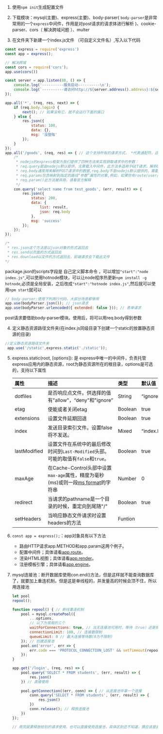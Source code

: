 1. 使用`npm init`生成配置文件

2. 下载模块：mysql(主要)、express(主要)、body-parser( `body-parser`是非常常用的一个`express`中间件，作用是对post请求的请求体进行解析 )、cookie-parser、cors（ 解决跨域问题 ）、multer

3.  在文件夹下新建一个index.js文件 （可自定义文件名）,写入以下代码

   ```js
   const express = require('express')
   const app = express();
   
   // 解决跨域
   const cors = require('cors');
   app.use(cors())
   
   const server = app.listen(88, () => {
       console.log('----------服务启动----------\n');
       console.log(`----------请访问http://${server.address().address}:${server.address().port}----------\n`);
   });
   
   app.all('*', (req, res, next) => { 
       if (req.body.login) {
           next(); // 如果没有它，就不会运行下面的接口
       } else {
           res.json({
               status: 100,
               data: {},
               msg: '没登陆'
           });
       }
   });
   app.all('/goods', (req, res) => { // 这个支持所有的请求方式， *代表通配符，这样不管什么路径都能触发
       /*
        * nodejs的express框架为我们提供了四种方法来实现获取请求中的参数：
        * req.query是由nodejs默认提供，无需载入中间件，此方法多适用于GET请求，解析GET请求        中的参数,包含在路由中每个查询字符串参数属性的对象，如果没有则为{}
        * req.body通常用来解析POST请求中的数据,req.body不是nodejs默认提供的，需要载入中间        件body-parser中间件才可以使用req.body
        * req.params包含映射到指定的路线“参数”属性的对象,例如，如果你有route/user/：	        name，那么“name”属性可作为req.params.name。nodejs默认提供，无需载入其他中间件
        * req.param()此方法被弃用，请看官方解释
        */
       con.query('select name from test_goods', (err, result) => {
           res.json({
               status: 200,
               data: {
                   list: result,
                   json: req.body
               },
               msg: 'success'
           });
       });
   });
   
   /*
    * res.json这个方法是以json对象的形式返回去
    * res.send以页面的方式返回去
    * res.download以文件的方式返回去，前端请求会下载此文件
   */
   ```
   
   package.json的scripts字段是 自己定义脚本命令 ，可以增加`"start":"node index.js"`,可以使用hotnode模块，可以让node程序热更新`npm install -g hotnode`,必须是全局安装，之后改成`"start":"hotnode index.js"`,然后就可以使用`npm start`就可以

```js
// body-parser:使用下列两行代码，大部分场景都够用
app.use(bodyParser.json()); // json请求
app.use(bodyParser.urlencoded({ extended: false })); // 表单请求
```

 post请求要借助body-parser模块。使用后，将可以用req.body得到参数 

4.  定义静态资源路径文件夹(在index.js同级目录下创建一个static的放置静态资源的目录) 

   ```js
   //定义静态资源路径文件夹
    app.use('/static',express.static('./static'));
   ```

5. express.static(root, [options]): 是 express中唯一的中间件，负责托管express应用内的静态资源，root为静态资源所在的根目录，options是可选的，支持以下属性

   | 属性         | 描述                                                         | 类型    | 默认值       |
   | :----------- | :----------------------------------------------------------- | :------ | :----------- |
   | dotfiles     | 是否响应点文件。供选择的值有"allow"，“deny"和"ignore”        | String  | “ignore”     |
   | etag         | 使能或者关闭etag                                             | Boolean | true         |
   | extensions   | 设置文件延期回退                                             | Boolean | true         |
   | index        | 发送目录索引文件。设置false将不发送。                        | Mixed   | “index.html” |
   | lastModified | 设置文件在系统中的最后修改时间到`Last-Modified`头部。可能的取值有`false`和`true`。 | Boolean | true         |
   | maxAge       | 在Cache-Control头部中设置`max-age`属性，精度为毫秒(ms)或则一段[ms format](https://www.npmjs.org/package/ms)的字符串 | Number  | 0            |
   | redirect     | 当请求的pathname是一个目录的时候，重定向到尾随"/"            | Boolean | true         |
   | setHeaders   | 当响应静态文件请求时设置headers的方法                        | Funtion |              |

6. `const app = express();`：app对象具有以下方法

   * 路由HTTP请求app.METHOD和app.param这两个例子。
   * 配置中间件；具体请看[app.route](http://expressjs.com/4x/api.html#app.route)。
   * 渲染HTML视图；具体请看[app.render](http://expressjs.com/4x/api.html#app.render)。
   * 注册模板引擎；具体请看[app.engine](http://expressjs.com/4x/api.html#app.engine)。

7. mysql连接池：断开数据库使用con.end()方法，但是这样就不能查询数据库了，就要加上重连机制，但是这是单线程的，并发量高的时候会顶不住，所以用连接池

   ```js
   let pool
   repool();
   
   function repool() { // 断线重连机制
       pool = mysql.createPool({
           ...options,
           // 以下为常用的三个
           waitForConnections: true, // 当无连接池可用时，等待（true）还是抛错（false）
           connectionLimit: 100, // 连接数限制
           queueLimit: 0 // 最大连接等待数(0为不限制)
       }); // 创建连接池
       pool.on('error', err => {
           err.code === 'PROTOCOL_CONNECTION_LOST' && setTimeout(repool, 2000)
       });
   }
   
   app.get('/login', (req, res) => {
       pool.query('SELECT * FROM students', (err, result) => {
           res.json()
       }) // 直接使用
       
       pool.getConnection((err, conn) => { // 从连接池中拿一个连接
           conn.query('SELECT * FROM students', (err, result) => {
               res.json()
           })
           conn.release(); // 释放连接池
       })
   });
   
   // 用完就要释放给别的请求使用，也可以直接使用连接池，具体区别还不知道，猜应该是直接使用连接池就是这个线程专门为这个请求服务，不用别的也不释放，可以用于常用接口，可以减少取连接池的操作。
   ```

   